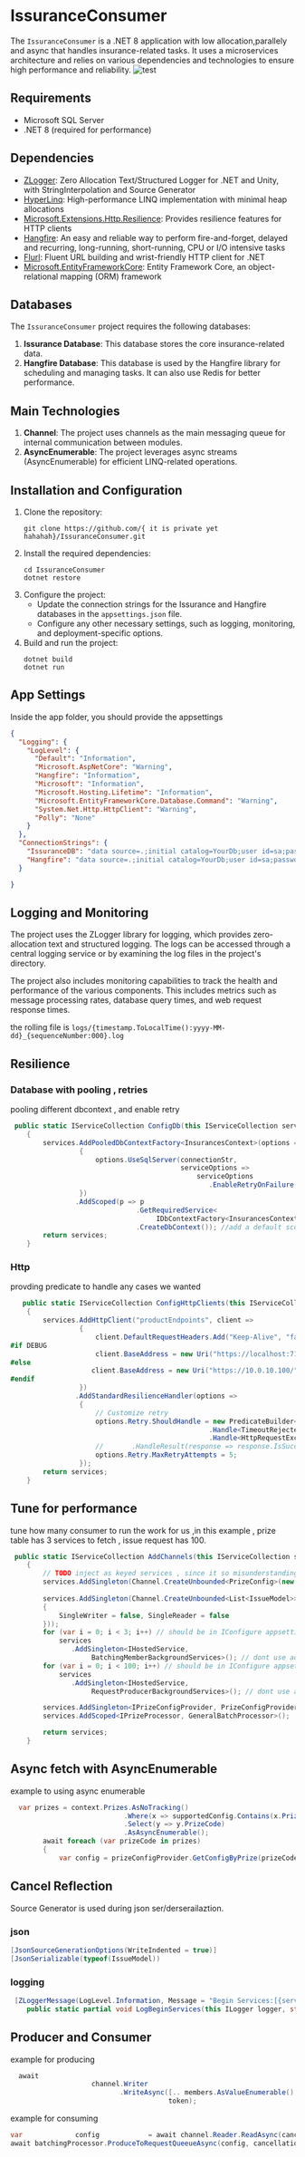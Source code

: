 # IssuranceConsumer

The `IssuranceConsumer` is a .NET 8 application with low allocation,parallely and async that handles insurance-related tasks. It uses a microservices architecture and relies on various dependencies and technologies to ensure high performance and reliability.
![test](diagram.png)
## Requirements

- Microsoft SQL Server 
- .NET 8 (required for performance)

## Dependencies

- [ZLogger](https://github.com/ZLogger/ZLogger): Zero Allocation Text/Structured Logger for .NET and Unity, with StringInterpolation and Source Generator
- [HyperLinq](https://github.com/NetFabric/NetFabric.Hyperlinq): High-performance LINQ implementation with minimal heap allocations
- [Microsoft.Extensions.Http.Resilience](https://www.nuget.org/packages/Microsoft.Extensions.Http.Resilience): Provides resilience features for HTTP clients
- [Hangfire](https://www.hangfire.io/): An easy and reliable way to perform fire-and-forget, delayed and recurring, long-running, short-running, CPU or I/O intensive tasks
- [Flurl](https://flurl.dev/): Fluent URL building and wrist-friendly HTTP client for .NET
- [Microsoft.EntityFrameworkCore](https://docs.microsoft.com/en-us/ef/core/): Entity Framework Core, an object-relational mapping (ORM) framework

## Databases

The `IssuranceConsumer` project requires the following databases:

1. **Issurance Database**: This database stores the core insurance-related data.
2. **Hangfire Database**: This database is used by the Hangfire library for scheduling and managing tasks. It can also use Redis for better performance.

## Main Technologies

1. **Channel**: The project uses channels as the main messaging queue for internal communication between modules.
2. **AsyncEnumerable**: The project leverages async streams (AsyncEnumerable) for efficient LINQ-related operations.

## Installation and Configuration

1. Clone the repository:
   ```
   git clone https://github.com/{ it is private yet hahahah}/IssuranceConsumer.git
   ```
2. Install the required dependencies:
   ```
   cd IssuranceConsumer
   dotnet restore
   ```
3. Configure the project:
   - Update the connection strings for the Issurance and Hangfire databases in the `appsettings.json` file.
   - Configure any other necessary settings, such as logging, monitoring, and deployment-specific options.
4. Build and run the project:
   ```
   dotnet build
   dotnet run
   ```
## App Settings 
Inside the app folder,  you should provide the appsettings      
```json 
{
  "Logging": {
    "LogLevel": {
      "Default": "Information",
      "Microsoft.AspNetCore": "Warning",
      "Hangfire": "Information",
      "Microsoft": "Information",
      "Microsoft.Hosting.Lifetime": "Information",
      "Microsoft.EntityFrameworkCore.Database.Command": "Warning",
      "System.Net.Http.HttpClient": "Warning",
      "Polly": "None"
    }
  },
  "ConnectionStrings": {
    "IssuranceDB": "data source=.;initial catalog=YourDb;user id=sa;password=YourPassword;Encrypt=True;TrustServerCertificate=True",
    "Hangfire": "data source=.;initial catalog=YourDb;user id=sa;password=YourPassword;Encrypt=True;TrustServerCertificate=True"
  }

}
```
## Logging and Monitoring

The project uses the ZLogger library for logging, which provides zero-allocation text and structured logging. The logs can be accessed through a central logging service or by examining the log files in the project's directory.

The project also includes monitoring capabilities to track the health and performance of the various components. This includes metrics such as message processing rates, database query times, and web request response times.

the rolling file is `logs/{timestamp.ToLocalTime():yyyy-MM-dd}_{sequenceNumber:000}.log`

## Resilience
### Database with pooling , retries 
pooling different dbcontext , and enable retry 
```csharp
 public static IServiceCollection ConfigDb(this IServiceCollection services, string connectionStr)
    {
        services.AddPooledDbContextFactory<InsurancesContext>(options =>
                 {
                     options.UseSqlServer(connectionStr,
                                          serviceOptions =>
                                              serviceOptions
                                                 .EnableRetryOnFailure(10));
                 })
                .AddScoped(p => p
                               .GetRequiredService<
                                    IDbContextFactory<InsurancesContext>>()
                               .CreateDbContext()); //add a default scoped in case ppl get it wrong
        return services;
    }
```
### Http 
provding predicate to handle any cases we wanted
```csharp 
   public static IServiceCollection ConfigHttpClients(this IServiceCollection services)
    {
        services.AddHttpClient("productEndpoints", client =>
                 {
                     client.DefaultRequestHeaders.Add("Keep-Alive", "false");
#if DEBUG
                     client.BaseAddress = new Uri("https://localhost:7132/");
#else
                    client.BaseAddress = new Uri("https://10.0.10.100/");
#endif
                 })
                .AddStandardResilienceHandler(options =>
                 {
                     // Customize retry
                     options.Retry.ShouldHandle = new PredicateBuilder<HttpResponseMessage>()
                                                 .Handle<TimeoutRejectedException>()
                                                 .Handle<HttpRequestException>();
                     //       .HandleResult(response => response.IsSuccessStatusCode == false);
                     options.Retry.MaxRetryAttempts = 5;
                 });
        return services;
    }
```
## Tune for performance 
tune how many consumer to run the work for us ,in this example , prize table has 3 services to fetch , issue request has 100.
```csharp 
 public static IServiceCollection AddChannels(this IServiceCollection services)
    {
        // TODO inject as keyed services , since it so misunderstanding after a period of time
        services.AddSingleton(Channel.CreateUnbounded<PrizeConfig>(new UnboundedChannelOptions
                                                                       { SingleWriter = true, SingleReader = false }));
        services.AddSingleton(Channel.CreateUnbounded<List<IssueModel>>(new UnboundedChannelOptions
        {
            SingleWriter = false, SingleReader = false
        }));
        for (var i = 0; i < 3; i++) // should be in IConfigure appsettings
            services
               .AddSingleton<IHostedService,
                    BatchingMemberBackgroundServices>(); // dont use addHostServices here , will bomb with lower .net version
        for (var i = 0; i < 100; i++) // should be in IConfigure appsettings
            services
               .AddSingleton<IHostedService,
                    RequestProducerBackgroundServices>(); // dont use addHostServices here , will bomb with lower .net version

        services.AddSingleton<IPrizeConfigProvider, PrizeConfigProvider>();
        services.AddScoped<IPrizeProcessor, GeneralBatchProcessor>();

        return services;
    }

```
## Async fetch with AsyncEnumerable
example to using async enumerable
```csharp 
  var prizes = context.Prizes.AsNoTracking()
                            .Where(x => supportedConfig.Contains(x.PrizeCode))
                            .Select(y => y.PrizeCode)
                            .AsAsyncEnumerable();
        await foreach (var prizeCode in prizes) 
        {
            var config = prizeConfigProvider.GetConfigByPrize(prizeCode);
```
## Cancel Reflection 
Source Generator is used during json ser/derserailaztion.   
### json
```csharp 
[JsonSourceGenerationOptions(WriteIndented = true)]
[JsonSerializable(typeof(IssueModel))
```
### logging 
```csharp
 [ZLoggerMessage(LogLevel.Information, Message = "Begin Services:[{servicesName}|{id}]")]
    public static partial void LogBeginServices(this ILogger logger, string servicesName, string id);
```

## Producer and Consumer 
example for producing 
```csharp 
  await
                    channel.Writer
                           .WriteAsync([.. members.AsValueEnumerable().Select(y => y.ToIssueModel(config.PrizeName, config.IssuesQuantity))],
                                       token);
```
example for consuming
```csharp
var             config            = await channel.Reader.ReadAsync(cancellationToken);
await batchingProcessor.ProduceToRequestQueeueAsync(config, cancellationToken);
```